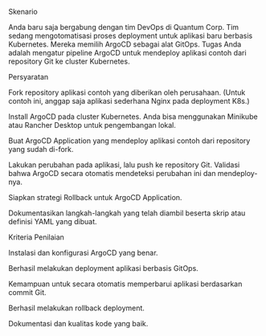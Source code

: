 Skenario

Anda baru saja bergabung dengan tim DevOps di Quantum Corp. Tim sedang mengotomatisasi proses deployment untuk aplikasi baru berbasis Kubernetes. Mereka memilih ArgoCD sebagai alat GitOps. Tugas Anda adalah mengatur pipeline ArgoCD untuk mendeploy aplikasi contoh dari repository Git ke cluster Kubernetes.

Persyaratan

Fork repository aplikasi contoh yang diberikan oleh perusahaan. (Untuk contoh ini, anggap saja aplikasi sederhana Nginx pada deployment K8s.)

Install ArgoCD pada cluster Kubernetes. Anda bisa menggunakan Minikube atau Rancher Desktop untuk pengembangan lokal.

Buat ArgoCD Application yang mendeploy aplikasi contoh dari repository yang sudah di-fork.

Lakukan perubahan pada aplikasi, lalu push ke repository Git. Validasi bahwa ArgoCD secara otomatis mendeteksi perubahan ini dan mendeploy-nya.

Siapkan strategi Rollback untuk ArgoCD Application.

Dokumentasikan langkah-langkah yang telah diambil beserta skrip atau definisi YAML yang dibuat.

Kriteria Penilaian

Instalasi dan konfigurasi ArgoCD yang benar.

Berhasil melakukan deployment aplikasi berbasis GitOps.

Kemampuan untuk secara otomatis memperbarui aplikasi berdasarkan commit Git.

Berhasil melakukan rollback deployment.

Dokumentasi dan kualitas kode yang baik.
